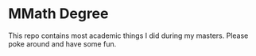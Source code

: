 # MMath Degree

This repo contains most academic things I did during my masters.
Please poke around and have some fun.
